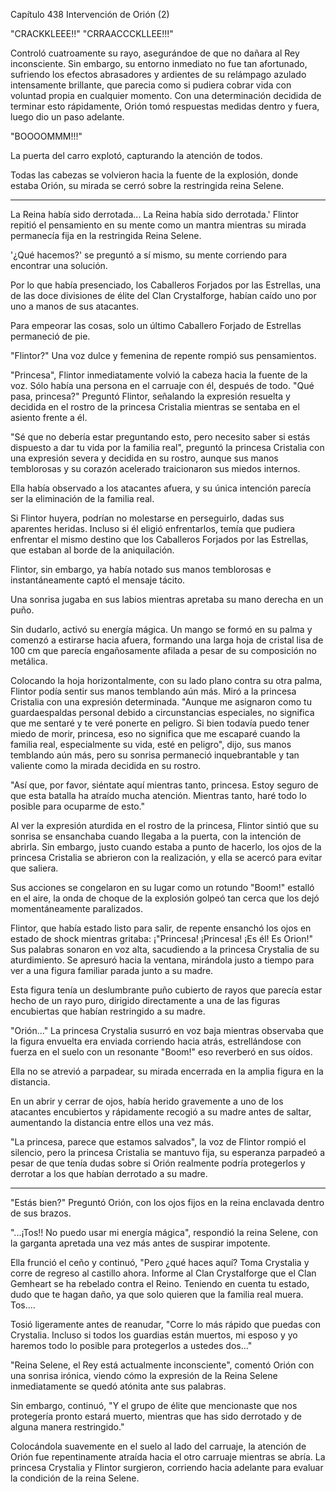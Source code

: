 
Capítulo 438 Intervención de Orión (2)

"CRACKKLEEE!!" "CRRAACCCKLLEE!!!"

Controló cuatroamente su rayo, asegurándoe de que no dañara al Rey inconsciente. Sin embargo, su entorno inmediato no fue tan afortunado, sufriendo los efectos abrasadores y ardientes de su relámpago azulado intensamente brillante, que parecia como si pudiera cobrar vida con voluntad propia en cualquier momento. Con una determinación decidida de terminar esto rápidamente, Orión tomó respuestas medidas dentro y fuera, luego dio un paso adelante.

"BOOOOMMM!!!"

La puerta del carro explotó, capturando la atención de todos.

Todas las cabezas se volvieron hacia la fuente de la explosión, donde estaba Orión, su mirada se cerró sobre la restringida reina Selene.

---

La Reina había sido derrotada... La Reina había sido derrotada.' Flintor repitió el pensamiento en su mente como un mantra mientras su mirada permanecía fija en la restringida Reina Selene.

'¿Qué hacemos?' se preguntó a sí mismo, su mente corriendo para encontrar una solución.

Por lo que había presenciado, los Caballeros Forjados por las Estrellas, una de las doce divisiones de élite del Clan Crystalforge, habían caído uno por uno a manos de sus atacantes.

Para empeorar las cosas, solo un último Caballero Forjado de Estrellas permaneció de pie.

"Flintor?" Una voz dulce y femenina de repente rompió sus pensamientos.

"Princesa", Flintor inmediatamente volvió la cabeza hacia la fuente de la voz. Sólo había una persona en el carruaje con él, después de todo. "Qué pasa, princesa?" Preguntó Flintor, señalando la expresión resuelta y decidida en el rostro de la princesa Cristalia mientras se sentaba en el asiento frente a él.

"Sé que no debería estar preguntando esto, pero necesito saber si estás dispuesto a dar tu vida por la familia real", preguntó la princesa Cristalia con una expresión severa y decidida en su rostro, aunque sus manos temblorosas y su corazón acelerado traicionaron sus miedos internos.

Ella había observado a los atacantes afuera, y su única intención parecía ser la eliminación de la familia real.

Si Flintor huyera, podrían no molestarse en perseguirlo, dadas sus aparentes heridas. Incluso si él eligió enfrentarlos, temía que pudiera enfrentar el mismo destino que los Caballeros Forjados por las Estrellas, que estaban al borde de la aniquilación.

Flintor, sin embargo, ya había notado sus manos temblorosas e instantáneamente captó el mensaje tácito.

Una sonrisa jugaba en sus labios mientras apretaba su mano derecha en un puño.

Sin dudarlo, activó su energía mágica. Un mango se formó en su palma y comenzó a estirarse hacia afuera, formando una larga hoja de cristal lisa de 100 cm que parecía engañosamente afilada a pesar de su composición no metálica.

Colocando la hoja horizontalmente, con su lado plano contra su otra palma, Flintor podía sentir sus manos temblando aún más. Miró a la princesa Cristalia con una expresión determinada. "Aunque me asignaron como tu guardaespaldas personal debido a circunstancias especiales, no significa que me sentaré y te veré ponerte en peligro. Si bien todavía puedo tener miedo de morir, princesa, eso no significa que me escaparé cuando la familia real, especialmente su vida, esté en peligro", dijo, sus manos temblando aún más, pero su sonrisa permaneció inquebrantable y tan valiente como la mirada decidida en su rostro.

"Así que, por favor, siéntate aquí mientras tanto, princesa. Estoy seguro de que esta batalla ha atraído mucha atención. Mientras tanto, haré todo lo posible para ocuparme de esto."

Al ver la expresión aturdida en el rostro de la princesa, Flintor sintió que su sonrisa se ensanchaba cuando llegaba a la puerta, con la intención de abrirla. Sin embargo, justo cuando estaba a punto de hacerlo, los ojos de la princesa Cristalia se abrieron con la realización, y ella se acercó para evitar que saliera.

Sus acciones se congelaron en su lugar como un rotundo "Boom!" estalló en el aire, la onda de choque de la explosión golpeó tan cerca que los dejó momentáneamente paralizados.

Flintor, que había estado listo para salir, de repente ensanchó los ojos en estado de shock mientras gritaba: ¡"Princesa! ¡Princesa! ¡Es él! Es Orion!" Sus palabras sonaron en voz alta, sacudiendo a la princesa Crystalia de su aturdimiento. Se apresuró hacia la ventana, mirándola justo a tiempo para ver a una figura familiar parada junto a su madre.

Esta figura tenía un deslumbrante puño cubierto de rayos que parecía estar hecho de un rayo puro, dirigido directamente a una de las figuras encubiertas que habían restringido a su madre.

"Orión..." La princesa Crystalia susurró en voz baja mientras observaba que la figura envuelta era enviada corriendo hacia atrás, estrellándose con fuerza en el suelo con un resonante "Boom!" eso reverberó en sus oídos.

Ella no se atrevió a parpadear, su mirada encerrada en la amplia figura en la distancia.

En un abrir y cerrar de ojos, había herido gravemente a uno de los atacantes encubiertos y rápidamente recogió a su madre antes de saltar, aumentando la distancia entre ellos una vez más.

"La princesa, parece que estamos salvados", la voz de Flintor rompió el silencio, pero la princesa Cristalia se mantuvo fija, su esperanza parpadeó a pesar de que tenía dudas sobre si Orión realmente podría protegerlos y derrotar a los que habían derrotado a su madre.

---

"Estás bien?" Preguntó Orión, con los ojos fijos en la reina enclavada dentro de sus brazos.

"...¡Tos!! No puedo usar mi energía mágica", respondió la reina Selene, con la garganta apretada una vez más antes de suspirar impotente.

Ella frunció el ceño y continuó, "Pero ¿qué haces aquí? Toma Crystalia y corre de regreso al castillo ahora. Informe al Clan Crystalforge que el Clan Gemheart se ha rebelado contra el Reino. Teniendo en cuenta tu estado, dudo que te hagan daño, ya que solo quieren que la familia real muera. Tos....

Tosió ligeramente antes de reanudar, "Corre lo más rápido que puedas con Crystalia. Incluso si todos los guardias están muertos, mi esposo y yo haremos todo lo posible para protegerlos a ustedes dos..."

"Reina Selene, el Rey está actualmente inconsciente", comentó Orión con una sonrisa irónica, viendo cómo la expresión de la Reina Selene inmediatamente se quedó atónita ante sus palabras.

Sin embargo, continuó, "Y el grupo de élite que mencionaste que nos protegería pronto estará muerto, mientras que has sido derrotado y de alguna manera restringido."

Colocándola suavemente en el suelo al lado del carruaje, la atención de Orión fue repentinamente atraída hacia el otro carruaje mientras se abría. La princesa Crystalia y Flintor surgieron, corriendo hacia adelante para evaluar la condición de la reina Selene.

